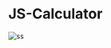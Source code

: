 # JS-Calculator  
![ss](https://github.com/user-attachments/assets/bb2fbca1-c22e-48b8-b7b8-492188a57305)
